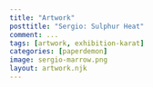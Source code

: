 ```yaml
---
title: "Artwork"
posttitle: "Sergio: Sulphur Heat"
comment: ...
tags: [artwork, exhibition-karat]
categories: [paperdemon]
image: sergio-marrow.png
layout: artwork.njk
---
```


